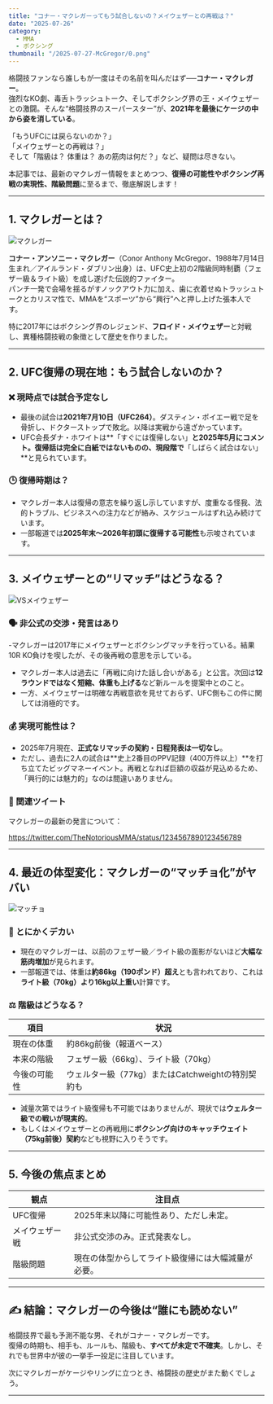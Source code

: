 ```yaml
---
title: "コナー・マクレガーってもう試合しないの？メイウェザーとの再戦は？"
date: "2025-07-26"
category:
  - MMA
  - ボクシング
thumbnail: "/2025-07-27-McGregor/0.png"
---
```


格闘技ファンなら誰しもが一度はその名前を叫んだはず──**コナー・マクレガー**。  
強烈なKO劇、毒舌トラッシュトーク、そしてボクシング界の王・メイウェザーとの激闘。そんな“格闘技界のスーパースター”が、**2021年を最後にケージの中から姿を消している**。

「もうUFCには戻らないのか？」  
「メイウェザーとの再戦は？」  
そして「階級は？ 体重は？ あの筋肉は何だ？」など、疑問は尽きない。

本記事では、最新のマクレガー情報をまとめつつ、**復帰の可能性やボクシング再戦の実現性、階級問題**に至るまで、徹底解説します！

---

## 1. マクレガーとは？
![マクレガー](/2025-07-27-McGregor/1.png)

**コナー・アンソニー・マクレガー**（Conor Anthony McGregor、1988年7月14日生まれ／アイルランド・ダブリン出身）は、UFC史上初の2階級同時制覇（フェザー級＆ライト級）を成し遂げた伝説的ファイター。  
パンチ一発で会場を揺るがすノックアウト力に加え、歯に衣着せぬトラッシュトークとカリスマ性で、MMAを“スポーツ”から“興行”へと押し上げた張本人です。

特に2017年にはボクシング界のレジェンド、**フロイド・メイウェザー**と対戦し、異種格闘技戦の象徴として歴史を作りました。

---

## 2. UFC復帰の現在地：もう試合しないのか？

### ❌ 現時点では試合予定なし

- 最後の試合は**2021年7月10日（UFC264）**。ダスティン・ポイエー戦で足を骨折し、ドクターストップで敗北。以降は実戦から遠ざかっています。
- UFC会長ダナ・ホワイトは**「すぐには復帰しない」**と2025年5月にコメント。復帰話は完全に白紙ではないものの、現段階で**「しばらく試合はない」**と見られています。

### 🕒 復帰時期は？

- マクレガー本人は復帰の意志を繰り返し示していますが、度重なる怪我、法的トラブル、ビジネスへの注力などが絡み、スケジュールはずれ込み続けています。
- 一部報道では**2025年末〜2026年初頭に復帰する可能性**も示唆されています。

---

## 3. メイウェザーとの“リマッチ”はどうなる？
![VSメイウェザー](/2025-07-27-McGregor/2.png)

### 🗣 非公式の交渉・発言はあり

-マクレガーは2017年にメイウェザーとボクシングマッチを行っている。結果10R KO負けを喫したが、その後再戦の意思を示している。
- マクレガー本人は過去に「再戦に向けた話し合いがある」と公言。次回は**12ラウンドではなく短縮、体重も上げる**など新ルールを提案中とのこと。
- 一方、メイウェザーは明確な再戦意欲を見せておらず、UFC側もこの件に関しては消極的です。

### 💰 実現可能性は？

- 2025年7月現在、**正式なリマッチの契約・日程発表は一切なし**。
- ただし、過去に2人の試合は**史上2番目のPPV記録（400万件以上）**を打ち立てたビッグマネーイベント。再戦となれば巨額の収益が見込めるため、「興行的には魅力的」なのは間違いありません。

### 📱 関連ツイート

マクレガーの最新の発言について：

https://twitter.com/TheNotoriousMMA/status/1234567890123456789

---

## 4. 最近の体型変化：マクレガーの“マッチョ化”がヤバい
![マッチョ](/2025-07-27-McGregor/3.jpg)

### 💪 とにかくデカい

- 現在のマクレガーは、以前のフェザー級／ライト級の面影がないほど**大幅な筋肉増加**が見られます。
- 一部報道では、体重は**約86kg（190ポンド）超え**とも言われており、これは**ライト級（70kg）より16kg以上重い**計算です。

### ⚖️ 階級はどうなる？

| 項目 | 状況 |
|------|------|
| 現在の体重 | 約86kg前後（報道ベース） |
| 本来の階級 | フェザー級（66kg）、ライト級（70kg） |
| 今後の可能性 | ウェルター級（77kg）またはCatchweightの特別契約も |

- 減量次第ではライト級復帰も不可能ではありませんが、現状では**ウェルター級での戦いが現実的**。
- もしくはメイウェザーとの再戦用に**ボクシング向けのキャッチウェイト（75kg前後）契約**なども視野に入りそうです。

---

## 5. 今後の焦点まとめ

| 観点 | 注目点 |
|------|--------|
| UFC復帰 | 2025年末以降に可能性あり、ただし未定。 |
| メイウェザー戦 | 非公式交渉のみ。正式発表なし。 |
| 階級問題 | 現在の体型からしてライト級復帰には大幅減量が必要。 |

---

## ✍️ 結論：マクレガーの今後は“誰にも読めない”

格闘技界で最も予測不能な男、それがコナー・マクレガーです。  
復帰の時期も、相手も、ルールも、階級も、**すべてが未定で不確実**。しかし、それでも世界中が彼の一挙手一投足に注目しています。

次にマクレガーがケージやリングに立つとき、格闘技の歴史がまた動くでしょう。

---